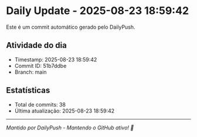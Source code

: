 # Daily Update - 2025-08-23 18:59:42

Este é um commit automático gerado pelo DailyPush.

## Atividade do dia
- Timestamp: 2025-08-23 18:59:42
- Commit ID: 51b7ddbe
- Branch: main

## Estatísticas
- Total de commits: 38
- Última atualização: 2025-08-23 18:59:42

---
*Mantido por DailyPush - Mantendo o GitHub ativo! 🚀*
